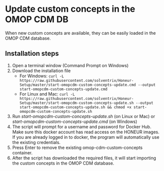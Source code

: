 # Update custom concepts in the OMOP CDM DB
When new custom concepts are available, they can be easily loaded in the OMOP CDM database.

## Installation steps
1. Open a terminal window (Command Prompt on Windows)
2. Download the installation file
   * For Windows: `curl -L https://raw.githubusercontent.com/solventrix/Honeur-Setup/master/start-omopcdm-custom-concepts-update.cmd --output start-omopcdm-custom-concepts-update.cmd`
   * For Linux and Mac: `curl -L https://raw.githubusercontent.com/solventrix/Honeur-Setup/master/start-omopcdm-custom-concepts-update.sh --output start-omopcdm-custom-concepts-update.sh && chmod +x start-omopcdm-custom-concepts-update.sh`
3. Run *start-omopcdm-custom-concepts-update.sh* (on Linux or Mac) or *start-omopcdm-custom-concepts-update.cmd* (on Windows)
4. The script will prompt for a username and password for Docker Hub. Make sure this docker account has read access on the HONEUR images. If you are already logged in to docker, the program will automatically use the existing credentials.
5. Press Enter to remove the existing omop-cdm-custom-concepts container.
6. After the script has downloaded the required files, it will start importing the custom concepts in the OMOP CDM database.
